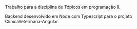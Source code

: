 Trabalho para a disciplina de Tópicos em programação II.

Backend desenvolvido em Node com Typescript para o projeto ClinicaVeterinaria-Angular.
